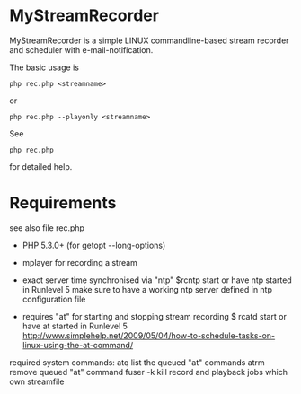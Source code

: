 MyStreamRecorder
================

MyStreamRecorder is a simple LINUX commandline-based stream recorder
and scheduler with e-mail-notification.

The basic usage is
```
php rec.php <streamname>
``` 
or
```
php rec.php --playonly <streamname>
```

See
```
php rec.php
```
for detailed help.

Requirements
============
see also file rec.php

* PHP 5.3.0+ (for getopt --long-options)
* mplayer for recording a stream

* exact server time synchronised via "ntp"
	$rcntp start
	or have ntp started in Runlevel 5
	make sure to have a working ntp server defined in ntp configuration file

* requires "at" for starting and stopping stream recording
	$ rcatd start
	or have at started in Runlevel 5
	http://www.simplehelp.net/2009/05/04/how-to-schedule-tasks-on-linux-using-the-at-command/

required system commands:
	atq list the queued "at" commands
	atrm remove queued "at" command
	fuser -k <fn> kill record and playback jobs which own streamfile <fn>
